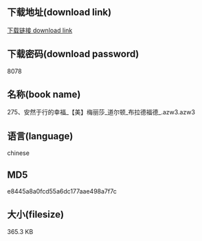 ## 下载地址(download link)
[下载链接 download link](https://voluble-croquembouche-d321dc.netlify.app/?s=275%E3%80%81%E5%AE%89%E7%84%B6%E4%BA%8E%E8%A1%8C%E7%9A%84%E5%B9%B8%E7%A6%8F_%E3%80%90%E7%BE%8E%E3%80%91%E6%A2%85%E4%B8%BD%E8%8E%8E_%E9%81%93%E5%B0%94%E9%A1%BF_%E5%B8%83%E6%8B%89%E5%BE%B7%E7%A6%8F%E5%BE%B7_.azw3)

## 下载密码(download password)
8078

## 名称(book name)
275、安然于行的幸福_【美】梅丽莎_道尔顿_布拉德福德_.azw3.azw3

## 语言(language)
chinese

## MD5
e8445a8a0fcd55a6dc177aae498a7f7c

## 大小(filesize)
365.3 KB
